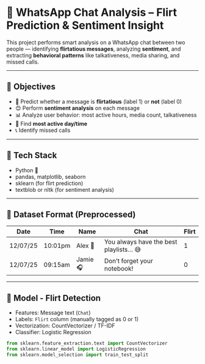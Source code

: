 # 💬 WhatsApp Chat Analysis – Flirt Prediction & Sentiment Insight

This project performs smart analysis on a WhatsApp chat between two people — identifying **flirtatious messages**, analyzing **sentiment**, and extracting **behavioral patterns** like talkativeness, media sharing, and missed calls.

---

## 📌 Objectives

- 🧠 Predict whether a message is **flirtatious** (label 1) or **not** (label 0)
- 😊 Perform **sentiment analysis** on each message
- 📊 Analyze user behavior: most active hours, media count, talkativeness
- 📅 Find **most active day/time**
- 📞 Identify missed calls

---

## 🧰 Tech Stack

- Python 🐍
- pandas, matplotlib, seaborn
- sklearn (for flirt prediction)
- textblob or nltk (for sentiment analysis)

---

## 📂 Dataset Format (Preprocessed)

| Date      | Time    | Name     | Chat                                       | Flirt |
|-----------|---------|----------|--------------------------------------------|--------|
| 12/07/25  | 10:01pm | Alex 💬   | You always have the best playlists… 😅     | 1      |
| 12/07/25  | 09:15am | Jamie 🎧  | Don’t forget your notebook!               | 0      |

---

## 🧪 Model - Flirt Detection

- Features: Message text (`Chat`)
- Labels: `Flirt` column (manually tagged as 0 or 1)
- Vectorization: CountVectorizer / TF-IDF
- Classifier: Logistic Regression

```python
from sklearn.feature_extraction.text import CountVectorizer
from sklearn.linear_model import LogisticRegression
from sklearn.model_selection import train_test_split
